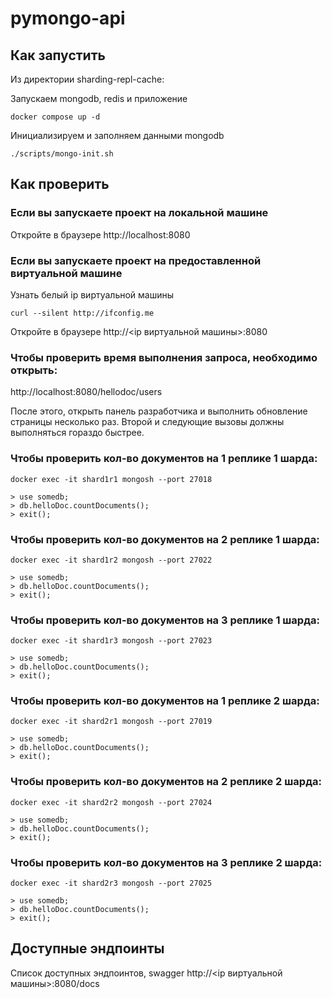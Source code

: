 # pymongo-api

## Как запустить

Из директории sharding-repl-cache:

Запускаем mongodb, redis и приложение

```shell
docker compose up -d
```

Инициализируем и заполняем данными mongodb

```shell
./scripts/mongo-init.sh
```

## Как проверить

### Если вы запускаете проект на локальной машине

Откройте в браузере http://localhost:8080

### Если вы запускаете проект на предоставленной виртуальной машине

Узнать белый ip виртуальной машины

```shell
curl --silent http://ifconfig.me
```

Откройте в браузере http://<ip виртуальной машины>:8080

### Чтобы проверить время выполнения запроса, необходимо открыть:

http://localhost:8080/hellodoc/users

После этого, открыть панель разработчика и выполнить обновление страницы 
несколько раз. Второй и следующие вызовы должны выполняться гораздо быстрее.

### Чтобы проверить кол-во документов на 1 реплике 1 шарда:

```shell
docker exec -it shard1r1 mongosh --port 27018

> use somedb;
> db.helloDoc.countDocuments();
> exit(); 
```

### Чтобы проверить кол-во документов на 2 реплике 1 шарда:

```shell
docker exec -it shard1r2 mongosh --port 27022

> use somedb;
> db.helloDoc.countDocuments();
> exit(); 
```

### Чтобы проверить кол-во документов на 3 реплике 1 шарда:

```shell
docker exec -it shard1r3 mongosh --port 27023

> use somedb;
> db.helloDoc.countDocuments();
> exit(); 
```

### Чтобы проверить кол-во документов на 1 реплике 2 шарда:

```shell
docker exec -it shard2r1 mongosh --port 27019

> use somedb;
> db.helloDoc.countDocuments();
> exit(); 
```

### Чтобы проверить кол-во документов на 2 реплике 2 шарда:

```shell
docker exec -it shard2r2 mongosh --port 27024

> use somedb;
> db.helloDoc.countDocuments();
> exit(); 
```

### Чтобы проверить кол-во документов на 3 реплике 2 шарда:

```shell
docker exec -it shard2r3 mongosh --port 27025

> use somedb;
> db.helloDoc.countDocuments();
> exit(); 
```

## Доступные эндпоинты

Список доступных эндпоинтов, swagger http://<ip виртуальной машины>:8080/docs